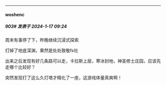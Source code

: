
*****

####  woshenc  
##### 903#       发表于 2024-1-17 09:24

周末有事停了下，昨晚继续沉浸式探索

打掉了地底深渊，果然是处处致敬fs社

出来之后发现有好几条路可以走，卡拉斯上层，寒冰封地，神圣修士庄园，应该先走哪个比较好？

突然发现打了这么久灯塔才精化了一座，这游戏体量真爽啊！

